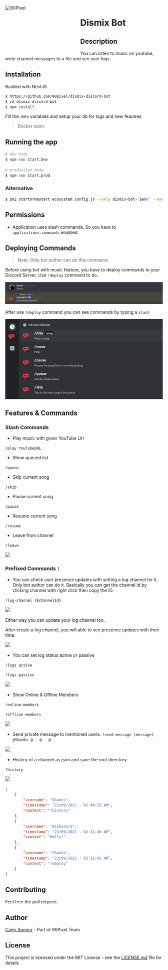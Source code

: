 <img width="230" height="150" align="left" style="float: left; margin: 0 10px 0 0;" alt="90Pixel" src="https://media.discordapp.net/attachments/824366760744321075/856539971409805342/90px.png">  

# Dismix Bot

## Description

You can listen to music on youtube, write channel messages to a file and see user logs.


## Installation

Builded with NestJS

```bash
$ https://github.com/90pixel/dismix-discord-bot
$ cd dismix-discord-bot
$ npm install
```
Fill the .env variables and setup your db for logs and new feautres

>Docker soon.

## Running the app

```bash
# dev mode
$ npm run start:dev

# production mode
$ npm run start:prod
```

### Alternative
```bash
$ pm2 startOrRestart ecosystem.config.js --only dismix-bot-`$env` --env `$env` && pm2 save
```

## Permissions

* Application uses slash commands. So you have to ``applications.commands`` enabled.

## Deploying Commands
> Note: Only bot author can do this command.

Before using bot with music feature, you have to deploy commands to your Discord Server. Use ``!deploy`` command to do.

<img src="./public/assets/bot-deployed.png">

After use ``!deploy`` command you can see commands by typing a ``slash``

<img src="./public/assets/commands.png">

## Features & Commands

### Slash Commands

* Play music with given YouTube Url

``/play YouTubeURL``

* Show queued list

``/queue``
  
* Skip current song

``/skip``

* Pause current song

```/pause```

* Resume current song

``/resume``

* Leave from channel

``/leave``


<img src="./public/assets/que.png">

### Prefixed Commands ``!``

* You can check user presence updates with setting a log channel for it. Only bot author can do it. Basically you can get the channel id by clicking channel with right click then copy the ID.

```!log-channel {$channelId}```

<img src="./public/assets/log-channel.png">

Either way you can update your log channel too.

After create a log channel, you will able to see presence updates with their time.

<img src="./public/assets/log-detail.png">

* You can set log status active or passive

``!logs active``

``!logs passive``

<img src="./public/assets/stop-logs.png">

* Show Online & Offline Members

``!online-members``

``!offline-members``

<img src="./public/assets/online-members.png">


* Send private message to mentioned users.
```!send-message [message] @Shanks @.. @.. @..```

<img src="./public/assets/mentioned.png">

* History of a channel as json and save the root directory

``!history``

<img src="./public/assets/history.png">

```json
[
    {
        "username": "Shanks",
        "timestamp": "23/09/2021 - 02:44:25 AM",
        "content": "!history"
    },
    {
        "username": "Biohazard",
        "timestamp": "23/09/2021 - 02:31:49 AM",
        "content": "Hello!"
    },
    {
        "username": "Shanks",
        "timestamp": "23/09/2021 - 02:12:02 AM",
        "content": "!deploy"
    }
]
```

## Contributing

Feel free the pull request.

## Author

[Çağrı Sungur](https://github.com/cagrisungur) - Part of 90Pixel Team

## License

This project is licensed under the MIT License - see the [LICENSE.md](LICENSE) file for details




